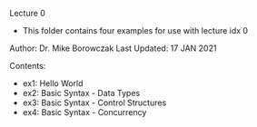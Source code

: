 Lecture 0
- This folder contains four examples for use with lecture idx 0

Author: Dr. Mike Borowczak
Last Updated: 17 JAN 2021

Contents:
- ex1: Hello World 
- ex2: Basic Syntax - Data Types
- ex3: Basic Syntax - Control Structures
- ex4: Basic Syntax - Concurrency
